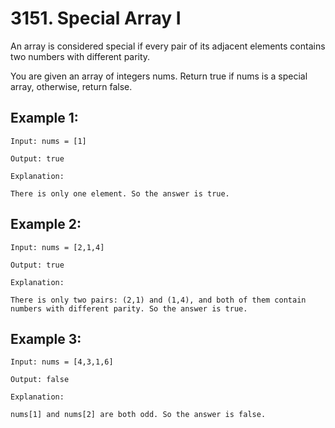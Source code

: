 # 3151. Special Array I

An array is considered special if every pair of its adjacent elements contains two numbers with different parity.

You are given an array of integers nums. Return true if nums is a special array, otherwise, return false.

## Example 1:

```
Input: nums = [1]

Output: true

Explanation:

There is only one element. So the answer is true.
```

## Example 2:

```
Input: nums = [2,1,4]

Output: true

Explanation:

There is only two pairs: (2,1) and (1,4), and both of them contain numbers with different parity. So the answer is true.
```

## Example 3:

```
Input: nums = [4,3,1,6]

Output: false

Explanation:

nums[1] and nums[2] are both odd. So the answer is false.
```